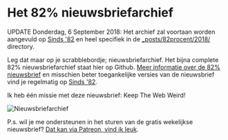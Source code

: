 # Het 82% nieuwsbriefarchief

UPDATE Donderdag, 6 September 2018: Het archief zal voortaan worden aangevuld op [Sinds '82](https://github.com/reinier/sinds82-jekyll) en heel specifiek in de [_posts/82procent/2018/](https://github.com/reinier/sinds82-jekyll/tree/master/_posts/82procent/2018) directory.

Leg dat maar op je scrabblebordje; nieuwsbriefarchief. Het bijna complete 82% nieuwsbriefarchief staat hier op Github. [Meer informatie over de 82% nieuwsbrief](http://82procent.nl) en misschien beter toegankelijke versies van de nieuwsbrief vind je regelmatig op [Sinds '82](https://sinds82.nl).

Ik heb één missie met deze nieuwsbrief: Keep The Web Weird!

![Nieuwsbriefarchief](https://media2.giphy.com/media/MMQrQQ87G2MmY/giphy.gif)

P.s. wil je me ondersteunen in het sturen van de gratis wekelijkse nieuwsbrief? [Dat kan via Patreon, vind ik leuk](https://www.patreon.com/reinier).
